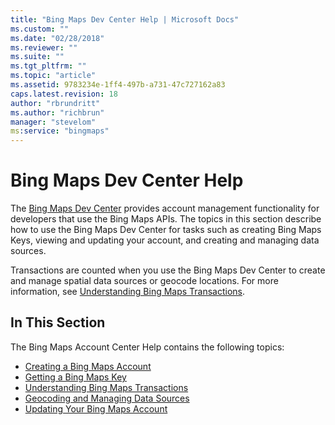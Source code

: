 ```yaml
---
title: "Bing Maps Dev Center Help | Microsoft Docs"
ms.custom: ""
ms.date: "02/28/2018"
ms.reviewer: ""
ms.suite: ""
ms.tgt_pltfrm: ""
ms.topic: "article"
ms.assetid: 9783234e-1ff4-497b-a731-47c727162a83
caps.latest.revision: 18
author: "rbrundritt"
ms.author: "richbrun"
manager: "stevelom"
ms:service: "bingmaps"
---
```

# Bing Maps Dev Center Help

The [Bing Maps Dev Center](https://www.bingmapsportal.com/) provides account management functionality for developers that use the Bing Maps APIs. The topics in this section describe how to use the Bing Maps Dev Center for tasks such as creating Bing Maps Keys, viewing and updating your account, and creating and managing data sources.  
  
 Transactions are counted when you use the Bing Maps Dev Center to create and manage spatial data sources or geocode locations. For more information, see [Understanding Bing Maps Transactions](../getting-started/understanding-bing-maps-transactions.md).  
  
## In This Section  

 The Bing Maps Account Center Help contains the following topics:  
  
-   [Creating a Bing Maps Account](../getting-started/creating-a-bing-maps-account.md)    
-   [Getting a Bing Maps Key](../getting-started/getting-a-bing-maps-key.md)    
-   [Understanding Bing Maps Transactions](../getting-started/understanding-bing-maps-transactions.md)    
-   [Geocoding and Managing Data Sources](../getting-started/geocoding-and-managing-data-sources.md)    
-   [Updating Your Bing Maps Account](../getting-started/updating-your-bing-maps-account.md)  